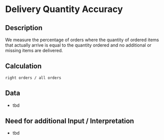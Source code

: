 # Delivery Quantity Accuracy

## Description
We measure the percentage of orders where the quantity of ordered items that actually arrive is equal to the quantity ordered and no additional or missing items are delivered.

## Calculation
`right orders / all orders`

## Data
* tbd

## Need for additional Input / Interpretation
* tbd
